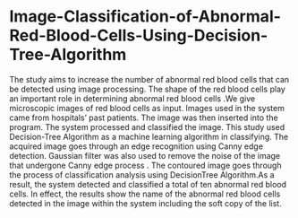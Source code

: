 # Image-Classification-of-Abnormal-Red-Blood-Cells-Using-Decision-Tree-Algorithm
The study aims to increase the number of abnormal red blood cells that can be detected 
using image processing. The shape of the red blood cells play an important role in determining
abnormal red blood cells .We give microscopic images of red blood cells as input. Images used 
in the system came from hospitals’ past patients. The image was then inserted into the program. 
The system processed and classified the image. 
This study used Decision-Tree Algorithm as a machine learning algorithm in 
classifying. The acquired image goes through an edge recognition using Canny edge detection. 
Gaussian filter was also used to remove the noise of the image that undergone Canny edge 
process . The contoured image goes through the process of classification analysis using 
DecisionTree Algorithm.As a result, the system detected and classified a total of ten abnormal 
red blood cells. In effect, the results show the name of the abnormal red blood cells detected in 
the image within the system including the soft copy of the list.
